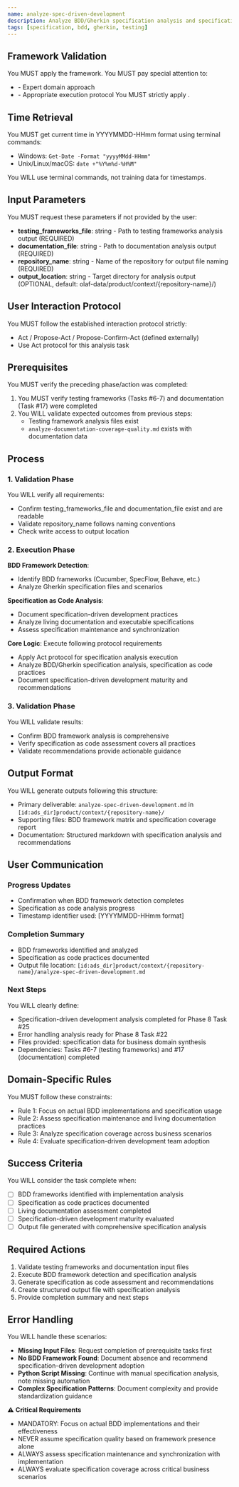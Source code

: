 ```yaml
---
name: analyze-spec-driven-development
description: Analyze BDD/Gherkin specification analysis and specification as code practices
tags: [specification, bdd, gherkin, testing]
---
```


## Framework Validation
You MUST apply the <olaf-work-instructions> framework.
You MUST pay special attention to:
- <olaf-general-role-and-behavior> - Expert domain approach
- <olaf-interaction-protocols> - Appropriate execution protocol
You MUST strictly apply <olaf-framework-validation>.

## Time Retrieval
You MUST get current time in YYYYMMDD-HHmm format using terminal commands:
- Windows: `Get-Date -Format "yyyyMMdd-HHmm"`
- Unix/Linux/macOS: `date +"%Y%m%d-%H%M"`

You WILL use terminal commands, not training data for timestamps.

## Input Parameters
You MUST request these parameters if not provided by the user:
- **testing_frameworks_file**: string - Path to testing frameworks analysis output (REQUIRED)
- **documentation_file**: string - Path to documentation analysis output (REQUIRED)
- **repository_name**: string - Name of the repository for output file naming (REQUIRED)
- **output_location**: string - Target directory for analysis output (OPTIONAL, default: olaf-data/product/context/{repository-name}/)

## User Interaction Protocol
You MUST follow the established interaction protocol strictly:
- Act / Propose-Act / Propose-Confirm-Act (defined externally)
- Use Act protocol for this analysis task

## Prerequisites
You MUST verify the preceding phase/action was completed:
1. You MUST verify testing frameworks (Tasks #6-7) and documentation (Task #17) were completed
2. You WILL validate expected outcomes from previous steps:
   - Testing framework analysis files exist
   - `analyze-documentation-coverage-quality.md` exists with documentation data

## Process

### 1. Validation Phase
You WILL verify all requirements:
- Confirm testing_frameworks_file and documentation_file exist and are readable
- Validate repository_name follows naming conventions
- Check write access to output location

### 2. Execution Phase

**BDD Framework Detection**:
- Identify BDD frameworks (Cucumber, SpecFlow, Behave, etc.)
- Analyze Gherkin specification files and scenarios

**Specification as Code Analysis**:
- Document specification-driven development practices
- Analyze living documentation and executable specifications
- Assess specification maintenance and synchronization

**Core Logic**: Execute following protocol requirements
- Apply Act protocol for specification analysis execution
- Analyze BDD/Gherkin specification analysis, specification as code practices
- Document specification-driven development maturity and recommendations

### 3. Validation Phase
You WILL validate results:
- Confirm BDD framework analysis is comprehensive
- Verify specification as code assessment covers all practices
- Validate recommendations provide actionable guidance

## Output Format
You WILL generate outputs following this structure:
- Primary deliverable: `analyze-spec-driven-development.md` in `[id:ads_dir]product/context/{repository-name}/`
- Supporting files: BDD framework matrix and specification coverage report
- Documentation: Structured markdown with specification analysis and recommendations

## User Communication

### Progress Updates
- Confirmation when BDD framework detection completes
- Specification as code analysis progress
- Timestamp identifier used: [YYYYMMDD-HHmm format]

### Completion Summary
- BDD frameworks identified and analyzed
- Specification as code practices documented
- Output file location: `[id:ads_dir]product/context/{repository-name}/analyze-spec-driven-development.md`

### Next Steps
You WILL clearly define:
- Specification-driven development analysis completed for Phase 8 Task #25
- Error handling analysis ready for Phase 8 Task #22
- Files provided: specification data for business domain synthesis
- Dependencies: Tasks #6-7 (testing frameworks) and #17 (documentation) completed

## Domain-Specific Rules
You MUST follow these constraints:
- Rule 1: Focus on actual BDD implementations and specification usage
- Rule 2: Assess specification maintenance and living documentation practices
- Rule 3: Analyze specification coverage across business scenarios
- Rule 4: Evaluate specification-driven development team adoption

## Success Criteria
You WILL consider the task complete when:
- [ ] BDD frameworks identified with implementation analysis
- [ ] Specification as code practices documented
- [ ] Living documentation assessment completed
- [ ] Specification-driven development maturity evaluated
- [ ] Output file generated with comprehensive specification analysis

## Required Actions
1. Validate testing frameworks and documentation input files
2. Execute BDD framework detection and specification analysis
3. Generate specification as code assessment and recommendations
4. Create structured output file with specification analysis
5. Provide completion summary and next steps

## Error Handling
You WILL handle these scenarios:
- **Missing Input Files**: Request completion of prerequisite tasks first
- **No BDD Framework Found**: Document absence and recommend specification-driven development adoption
- **Python Script Missing**: Continue with manual specification analysis, note missing automation
- **Complex Specification Patterns**: Document complexity and provide standardization guidance

⚠️ **Critical Requirements**
- MANDATORY: Focus on actual BDD implementations and their effectiveness
- NEVER assume specification quality based on framework presence alone
- ALWAYS assess specification maintenance and synchronization with implementation
- ALWAYS evaluate specification coverage across critical business scenarios
